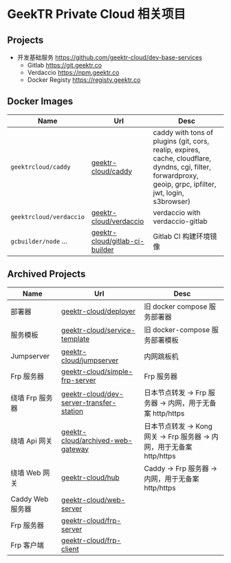 # GeekTR Private Cloud 相关项目

## Projects

- 开发基础服务 https://github.com/geektr-cloud/dev-base-services
  - Gitlab https://git.geektr.co
  - Verdaccio https://npm.geektr.co
  - Docker Registy https://registy.geektr.co

## Docker Images

|Name|Url|Desc|
|-|-|-|
|`geektrcloud/caddy`|[geektr-cloud/caddy](https://github.com/geektr-cloud/caddy)|caddy with tons of plugins (git, cors, realip, expires, cache, cloudflare, dyndns, cgi, filter, forwardproxy, geoip, grpc, ipfilter, jwt, login, s3browser)|
|`geektrcloud/verdaccio`|[geektr-cloud/verdaccio](https://github.com/geektr-cloud/verdaccio)|verdaccio with verdaccio-gitlab|
|`gcbuilder/node` ...|[geektr-cloud/gitlab-ci-builder](https://github.com/geektr-cloud/gitlab-ci-builder)|Gitlab CI 构建环境镜像|


## Archived Projects

|Name|Url|Desc|
|-|-|-|
|部署器|[geektr-cloud/deployer](https://github.com/geektr-cloud/deployer)|旧 docker compose 服务部署器|
|服务模板|[geektr-cloud/service-template](https://github.com/geektr-cloud/service-template)|旧 docker-compose 服务部署模板|
|Jumpserver|[geektr-cloud/jumpserver](https://github.com/geektr-cloud/jumpserver)|内网跳板机|
|Frp 服务器|[geektr-cloud/simple-frp-server](https://github.com/geektr-cloud/simple-frp-server)|Frp 服务器|
|绕墙 Frp 服务器|[geektr-cloud/dev-server-transfer-station](https://github.com/geektr-cloud/dev-server-transfer-station)|日本节点转发 -> Frp 服务器 -> 内网，用于无备案 http/https|
|绕墙 Api 网关|[geektr-cloud/archived-web-gateway](https://github.com/geektr-cloud/archived-web-gateway)|日本节点转发 -> Kong 网关 -> Frp 服务器 -> 内网，用于无备案 http/https|
|绕墙 Web 网关|[geektr-cloud/hub](https://github.com/geektr-cloud/hub)|Caddy -> Frp 服务器 -> 内网，用于无备案 http/https|
|Caddy Web 服务器|[geektr-cloud/web-server](https://github.com/geektr-cloud/web-server)||
|Frp 服务器|[geektr-cloud/frp-server](https://github.com/geektr-cloud/frp-server)||
|Frp 客户端|[geektr-cloud/frp-client](https://github.com/geektr-cloud/frp-client)||
